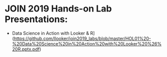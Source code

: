 # JOIN 2019 Hands-on Lab Presentations:

* Data Science in Action with Looker & R](https://github.com/llooker/join2019_labs/blob/master/HOL01%20-%20Data%20Science%20in%20Action%20with%20Looker%20%26%20R.pptx.pdf)

